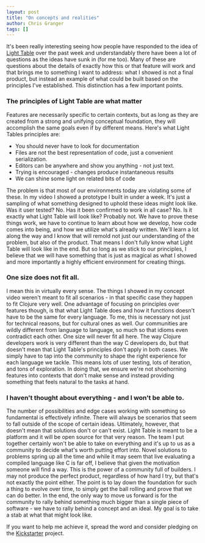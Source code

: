 ```yaml
---
layout: post
title: "On concepts and realities"
author: Chris Granger
tags: []
---
```


It's been really interesting seeing how people have responded to the idea of [Light Table][lt] over the past week and understandably there have been a lot of questions as the ideas have sunk in (for me too). Many of these are questions about the details of exactly how this or that feature will work and that brings me to something I want to address: what I showed is not a final product, but instead an example of what could be built based on the principles I've established. This distinction has a few important points.

### The principles of Light Table are what matter

Features are necessarily specific to certain contexts, but as long as they are created from a strong and unifying conceptual foundation, they will accomplish the same goals even if by different means. Here's what Light Tables principles are:

* You should never have to look for documentation
* Files are not the best representation of code, just a convenient serialization.
* Editors can be anywhere and show you anything - not just text.
* Trying is encouraged - changes produce instantaneous results
* We can shine some light on related bits of code

The problem is that most of our environments today are violating some of these. In my video I showed a prototype I built in under a week. It's just a sampling of what something designed to uphold these ideas might look like. Was it user tested? No. Has it been confirmed to work in all case? No. Is it exactly what Light Table will look like? Probably not. We have to prove these things work, we have to continue to learn about how we develop, how code comes into being, and how we utilize what's already written. We'll learn a lot along the way and I know that will remold not just our understanding of the problem, but also of the product. That means I don't fully know what Light Table will look like in the end. But so long as we stick to our principles, I believe that we will have something that is just as magical as what I showed and more importantly a highly efficient environment for creating things.

### One size does not fit all.

I mean this in virtually every sense. The things I showed in my concept video weren't meant to fit all scenarios - in that specific case they happen to fit Clojure very well. One advantage of focusing on principles over features though, is that what Light Table does and how it functions doesn't have to be the same for every language. To me, this is necessary not just for technical reasons, but for cultural ones as well. Our communities are wildly different from language to language, so much so that idioms even contradict each other. One size will never fit all here. The way Clojure developers work is very different than the way C developers do, but that doesn't mean that Light Table's principles don't apply in both cases. We simply have to tap into the community to shape the right experience for each language we tackle. This means lots of user testing, lots of iteration, and tons of exploration. In doing that, we ensure we're not shoehorning features into contexts that don't make sense and instead providing something that feels natural to the tasks at hand.

### I haven't thought about everything - and I won't be able to.

The number of possibilities and edge cases working with something so fundamental is effectively infinite. There will always be scenarios that seem to fall outside of the scope of certain ideas. Ultimately, however, that doesn't mean that solutions don't or can't exist. Light Table is meant to be a platform and it will be open source for that very reason. The team I put together certainly won't be able to take on everything and it's up to us as a community to decide what's worth putting effort into. Novel solutions to problems spring up all the time and while it may seem that live evaluating a compiled language like C is far off, I believe that given the motivation someone will find a way. This is the power of a community full of builders. I may not produce the perfect product, regardless of how hard I try, but that's not exactly the point either. The point is to lay down the foundation for such a thing to evolve over time, to simply get the ball rolling and prove that we can do better. In the end, the only way to move us forward is for the community to rally behind something much bigger than a single piece of software - we have to rally behind a concept and an ideal. My goal is to take a stab at what that might look like.

If you want to help me achieve it, spread the word and consider pledging on the [Kickstarter][ks] project.

[ks]: http://www.kickstarter.com/projects/ibdknox/light-table
[lt]: http://www.chris-granger.com/2012/04/12/light-table---a-new-ide-concept/
